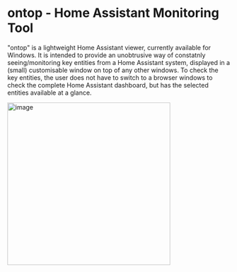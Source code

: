 # ontop - Home Assistant Monitoring Tool

"ontop" is a lightweight Home Assistant viewer, currently available for Windows.
It is intended to provide an unobtrusive way of constatnly seeing/monitoring key entities from a Home Assistant system, displayed in a (small) customisable window on top of any other windows.
To check the key entities, the user does not have to switch to a browser windows to check the complete Home Assistant dashboard, but has the selected entities available at a glance.

<img width="368" alt="image" src="https://github.com/user-attachments/assets/021d0c35-5008-4b49-a007-662c779b8e0d" />



